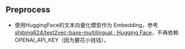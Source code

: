 ## Preprocess

- 使用HuggingFace的文本向量化模型作为 Embedding，参考 [shibing624/text2vec-base-multilingual · Hugging Face](https://huggingface.co/shibing624/text2vec-base-multilingual)，不再依赖 OPENAI_API_KEY（因为要花小钱钱）。
